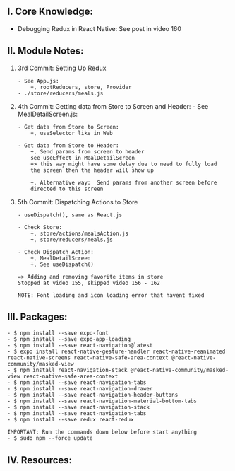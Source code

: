 ## I. Core Knowledge:

- Debugging Redux in React Native:
  See post in video 160

## II. Module Notes:

1.  3rd Commit: Setting Up Redux

        - See App.js:
            +, rootReducers, store, Provider
        - ./store/reducers/meals.js

2.  4th Commit: Getting data from Store to Screen and Header: - See MealDetailScreen.js:

        - Get data from Store to Screen:
            +, useSelector like in Web

        - Get data from Store to Header:
            +, Send params from screen to header
            see useEffect in MealDetailScreen
            => this way might have some delay due to need to fully load
            the screen then the header will show up

            +, Alternative way:  Send params from another screen before
            directed to this screen

3.  5th Commit: Dispatching Actions to Store

        - useDispatch(), same as React.js

        - Check Store:
            +, store/actions/mealsAction.js
            +, store/reducers/meals.js

        - Check Dispatch Action:
            +, MealDetailScreen
            +, See useDispatch()

        => Adding and removing favorite items in store
        Stopped at video 155, skipped video 156 - 162

        NOTE: Font loading and icon loading error that havent fixed

## III. Packages:

    - $ npm install --save expo-font
    - $ npm install --save expo-app-loading
    - $ npm install --save react-navigation@latest
    - $ expo install react-native-gesture-handler react-native-reanimated react-native-screens react-native-safe-area-context @react-native-community/masked-view
    - $ npm install react-navigation-stack @react-native-community/masked-view react-native-safe-area-context
    - $ npm install --save react-navigation-tabs
    - $ npm install --save react-navigation-drawer
    - $ npm install --save react-navigation-header-buttons
    - $ npm install --save react-navigation-material-bottom-tabs
    - $ npm install --save react-navigation-stack
    - $ npm install --save react-navigation-tabs
    - $ npm install --save redux react-redux

    IMPORTANT: Run the commands down below before start anything
    - $ sudo npm --force update

## IV. Resources:
